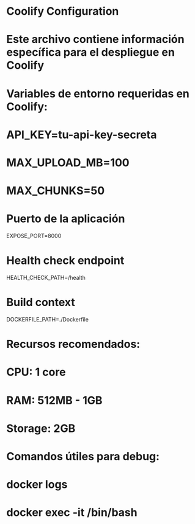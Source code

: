 # Coolify Configuration
# Este archivo contiene información específica para el despliegue en Coolify

# Variables de entorno requeridas en Coolify:
# API_KEY=tu-api-key-secreta
# MAX_UPLOAD_MB=100
# MAX_CHUNKS=50

# Puerto de la aplicación
EXPOSE_PORT=8000

# Health check endpoint
HEALTH_CHECK_PATH=/health

# Build context
DOCKERFILE_PATH=./Dockerfile

# Recursos recomendados:
# CPU: 1 core
# RAM: 512MB - 1GB
# Storage: 2GB

# Comandos útiles para debug:
# docker logs <container-name>
# docker exec -it <container-name> /bin/bash
